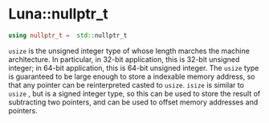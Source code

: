 # Luna::nullptr_t

```c++
using nullptr_t =  std::nullptr_t
```

`usize` is the unsigned integer type of whose length marches the machine architecture. In particular, in 32-bit application, this is 32-bit unsigned integer; in 64-bit application, this is 64-bit unsigned integer. The `usize` type is guaranteed to be large enough to store a indexable memory address, so that any pointer can be reinterpreted casted to `usize`. `isize` is similar to `usize` , but is a signed integer type, so this can be used to store the result of subtracting two pointers, and can be used to offset memory addresses and pointers. 

